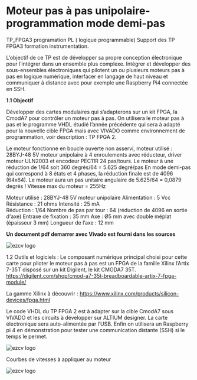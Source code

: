 # Moteur pas à pas unipolaire-programmation mode demi-pas
TP_FPGA3 programation PL ( logique programmable) Support des TP FPGA3 formation instrumentation.

L’objectif de ce TP est de développer sa propre conception électronique pour l’intégrer dans un ensemble plus complexe. Intégrer et développer des sous-ensembles électroniques qui pilotent un ou plusieurs moteurs pas à pas en logique numérique, interfacer en langage de haut niveau et communiquer à distance avec pour exemple une Raspberry Pi4 connectée en SSH.

**1.1 Objectif**

Développer des cartes modulaires qui s’adapterons sur un kit FPGA, la CmodA7 pour contrôler un moteur pas à pas. On utilisera le moteur pas à pas et le programme VHDL étudié l’année précédente qui sera à adapté pour la nouvelle cible FPGA mais avec VIVADO comme environnement de programmation, voir description : TP FPGA 2.

Le moteur fonctionne en boucle ouverte non asservi, moteur utilisé : 28BYJ-48 5V moteur unipolaire à 4 enroulements avec réducteur, driver moteur ULN2003 et encodeur PEC11R 24 pas/tours. Le moteur à une réduction de 1/64 soit 360 degrés/64 = 5.625 degré/pas En mode demi-pas qui correspond à 8 états et 4 phases, la réduction finale est de 4096 (64x64). Le moteur aura un pas unitaire angulaire de 5.625/64 = 0,0879 degrés !
Vitesse max du moteur = 255Hz 

  Moteur utilisé : 28BYJ-48 5V moteur unipolaire 
  Alimentation : 5 Vcc  
  Résistance : 21 ohms 
  Intensité : 25 mA  
  Réduction : 1/64 
  Nombre de pas par tour : 64 (réduction de 4096 en sortie d'axe) 
  Entraxe de fixation : 35 mm 
  Axe : Ø5 mm avec double méplat (épaisseur 3 mm) 
  Longueur de l’axe : 12 mm

**Un document pdf demarrer avec Vivado est fourni dans les sources**

![ezcv logo](https://github.com/fabzz60/TP_FPGA3_stepper_motor/blob/main/bloc_design_FPGA3.jpg)

1.2 Outils et logiciels :
Le composant numérique principal choisi pour cette carte pour piloter le moteur pas à pas est un FPGA de la famille Xilinx l’Artix 7-35T disposé sur un kit Digilent, le kit CMODA7 35T. 
https://digilent.com/shop/cmod-a7-35t-breadboardable-artix-7-fpga-module/

La gamme Xilinx à découvrir :
https://www.xilinx.com/products/silicon-devices/fpga.html

Le code VHDL du TP FPGA 2 est à adapter sur la cible CmodA7 sous VIVADO et les circuits à développer sur ALTIUM designer. La carte électronique sera auto-alimentée par l’USB. Enfin on utilisera un Raspberry pi 4 en démonstration pour tester une communication distante (SSH) si le temps le permet.


![ezcv logo](https://github.com/fabzz60/TP_FPGA3_stepper_motor/blob/main/cartes_a_developper.jpg)

Courbes de vitesses à appliquer au moteur

![ezcv logo](https://github.com/fabzz60/TP_FPGA3_stepper_motor/blob/main/courbe_de_vitesse_moteur_pas_a_pas.jpg)
